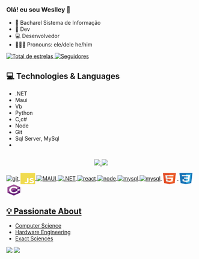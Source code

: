 ### Olá! eu sou Weslley 👋
- 🔭 Bacharel Sistema de Informação 
- 🌱 Dev
- 💻 Desenvolvedor 
- 👨🏽‍🦱 Pronouns: ele/dele he/him
<a href="https://github.com/Larissakich?tab=repositories&sort=stargazers">
        <img 
            alt="Total de estrelas" 
            title="Total de estrelas GitHub" 
            src="https://custom-icon-badges.demolab.com/github/stars/weslleysantos-dev?color=55960c&style=for-the-badge&labelColor=488207&logo=star&label=estrelas"
        />
    </a>
    <a href="https://github.com/Larissakich?tab=followers">
        <img 
            alt="Seguidores" 
            title="Me siga no GitHub" 
            src="https://custom-icon-badges.demolab.com/github/followers/weslleysantos-dev?color=236ad3&labelColor=1155ba&style=for-the-badge&logo=github&label=Seguidores&logoColor=white"
        />
    </a>
    
## 💻 Technologies & Languages

- .NET
- Maui
- Vb
- Python
- C,c#
- Node
- Git
- Sql Server, MySql
- 
##
  <div align="center">
  <a href="https://github.com/WeslleySantos-Dev">
  <img height="160em" src="https://github-readme-stats.vercel.app/api?username=WeslleySantos-dev&show_icons=true&theme=radical&include_all_commits=true&count_private=true"/>
  <img height="160em" src="https://github-readme-stats.vercel.app/api/top-langs/?username=WeslleySantos-dev&layout=compact&langs_count=7&theme=dark"/>
</div>
 
  <div style="display: inline_block"><br>

  <img align="center" alt="git" height="30" width="40" src="https://cdn.jsdelivr.net/gh/devicons/devicon/icons/git/git-original.svg" />
  <img align="center" alt="Js" height="30" width="40" src="https://raw.githubusercontent.com/devicons/devicon/master/icons/javascript/javascript-plain.svg"/>  
  <img align="center" alt="MAUI" height="30" width="40" src="https://raw.githubusercontent.com/dotnet/brand/main/logo/dotnet-maui/dotnet-maui.svg">
  <img align="center" alt=".NET" height="30" width="40" src="/img/dotnet-logo.svg">
  <img align="center" alt="react" height="30" width="40" src="https://cdn.jsdelivr.net/gh/devicons/devicon/icons/react/react-original.svg" />
  <img align="center" alt="node" height="30" width="40" src="https://cdn.jsdelivr.net/gh/devicons/devicon/icons/nodejs/nodejs-original.svg" />
  <img align="center" alt="mysql" height="30" width="40" src="https://cdn.jsdelivr.net/gh/devicons/devicon/icons/mysql/mysql-original.svg"/>
  <img align="center" alt="mysql" height="30" width="40" src="https://cdn.jsdelivr.net/gh/devicons/devicon/icons/mysql/mysql-original.svg"/>
  <img align="center" alt="HTML" height="30" width="40" src="https://raw.githubusercontent.com/devicons/devicon/master/icons/html5/html5-original.svg">
  <img align="center" alt="CSS" height="30" width="40" src="https://raw.githubusercontent.com/devicons/devicon/master/icons/css3/css3-original.svg">  
  <img align="center" alt="Csharp" height="30" width="40" src="https://raw.githubusercontent.com/devicons/devicon/master/icons/csharp/csharp-original.svg">

</div>
  
## 💡 Passionate About

- Computer Science
- Hardware Engineering
- Exact Sciences


<div> 
 	<a href = "mailto:weslleysantosdev@gmail.com"><img src="https://img.shields.io/badge/-Gmail-%23333?style=for-the-badge&logo=gmail&logoColor=white" target="_blank"></a>
  <a href="https://www.linkedin.com/in/weslleysantosdev/" target="_blank"><img src="https://img.shields.io/badge/-LinkedIn-%230077B5?style=for-the-badge&logo=linkedin&logoColor=white" target="_blank"></a> 
</div>
